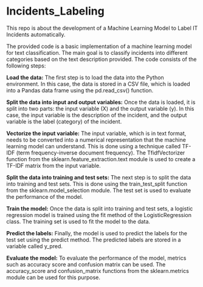 # Incidents_Labeling
This repo is about the development of a Machine Learning Model to Label IT Incidents automatically.

The provided code is a basic implementation of a machine learning model for text classification. The main goal is to classify incidents into different categories based on the text description provided. The code consists of the following steps:

**Load the data:** The first step is to load the data into the Python environment. In this case, the data is stored in a CSV file, which is loaded into a Pandas data frame using the pd.read_csv() function.

**Split the data into input and output variables:** Once the data is loaded, it is split into two parts: the input variable (X) and the output variable (y). In this case, the input variable is the description of the incident, and the output variable is the label (category) of the incident.

**Vectorize the input variable:** The input variable, which is in text format, needs to be converted into a numerical representation that the machine learning model can understand. This is done using a technique called TF-IDF (term frequency-inverse document frequency). The TfidfVectorizer function from the sklearn.feature_extraction.text module is used to create a TF-IDF matrix from the input variable.

**Split the data into training and test sets:** The next step is to split the data into training and test sets. This is done using the train_test_split function from the sklearn.model_selection module. The test set is used to evaluate the performance of the model.

**Train the model:** Once the data is split into training and test sets, a logistic regression model is trained using the fit method of the LogisticRegression class. The training set is used to fit the model to the data.

**Predict the labels:** Finally, the model is used to predict the labels for the test set using the predict method. The predicted labels are stored in a variable called y_pred.

**Evaluate the model:** To evaluate the performance of the model, metrics such as accuracy score and confusion matrix can be used. The accuracy_score and confusion_matrix functions from the sklearn.metrics module can be used for this purpose.
